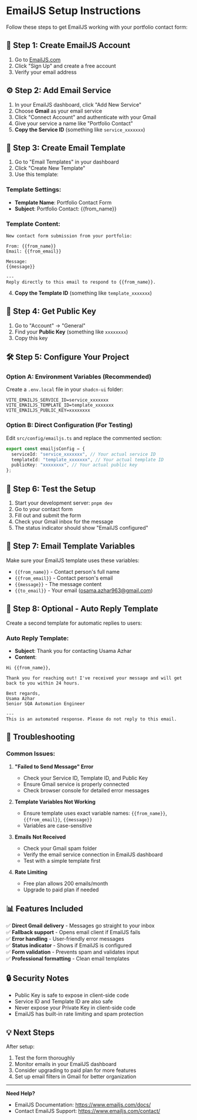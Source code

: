 # EmailJS Setup Instructions

Follow these steps to get EmailJS working with your portfolio contact form:

## 📧 Step 1: Create EmailJS Account

1. Go to [EmailJS.com](https://www.emailjs.com/)
2. Click "Sign Up" and create a free account
3. Verify your email address

## ⚙️ Step 2: Add Email Service

1. In your EmailJS dashboard, click "Add New Service"
2. Choose **Gmail** as your email service
3. Click "Connect Account" and authenticate with your Gmail
4. Give your service a name like "Portfolio Contact"
5. **Copy the Service ID** (something like `service_xxxxxxx`)

## 📝 Step 3: Create Email Template

1. Go to "Email Templates" in your dashboard
2. Click "Create New Template"
3. Use this template:

### Template Settings:

- **Template Name**: Portfolio Contact Form
- **Subject**: Portfolio Contact: {{from_name}}

### Template Content:

```
New contact form submission from your portfolio:

From: {{from_name}}
Email: {{from_email}}

Message:
{{message}}

---
Reply directly to this email to respond to {{from_name}}.
```

4. **Copy the Template ID** (something like `template_xxxxxxx`)

## 🔑 Step 4: Get Public Key

1. Go to "Account" → "General"
2. Find your **Public Key** (something like `xxxxxxxx`)
3. Copy this key

## 🛠️ Step 5: Configure Your Project

### Option A: Environment Variables (Recommended)

Create a `.env.local` file in your `shadcn-ui` folder:

```env
VITE_EMAILJS_SERVICE_ID=service_xxxxxxx
VITE_EMAILJS_TEMPLATE_ID=template_xxxxxxx
VITE_EMAILJS_PUBLIC_KEY=xxxxxxxx
```

### Option B: Direct Configuration (For Testing)

Edit `src/config/emailjs.ts` and replace the commented section:

```typescript
export const emailjsConfig = {
  serviceId: "service_xxxxxxx", // Your actual service ID
  templateId: "template_xxxxxxx", // Your actual template ID
  publicKey: "xxxxxxxx", // Your actual public key
};
```

## 🧪 Step 6: Test the Setup

1. Start your development server: `pnpm dev`
2. Go to your contact form
3. Fill out and submit the form
4. Check your Gmail inbox for the message
5. The status indicator should show "EmailJS configured"

## 📧 Step 7: Email Template Variables

Make sure your EmailJS template uses these variables:

- `{{from_name}}` - Contact person's full name
- `{{from_email}}` - Contact person's email
- `{{message}}` - The message content
- `{{to_email}}` - Your email (osama.azhar963@gmail.com)

## 🎯 Step 8: Optional - Auto Reply Template

Create a second template for automatic replies to users:

### Auto Reply Template:

- **Subject**: Thank you for contacting Usama Azhar
- **Content**:

```
Hi {{from_name}},

Thank you for reaching out! I've received your message and will get back to you within 24 hours.

Best regards,
Usama Azhar
Senior SQA Automation Engineer

---
This is an automated response. Please do not reply to this email.
```

## 🚨 Troubleshooting

### Common Issues:

1. **"Failed to Send Message" Error**

   - Check your Service ID, Template ID, and Public Key
   - Ensure Gmail service is properly connected
   - Check browser console for detailed error messages

2. **Template Variables Not Working**

   - Ensure template uses exact variable names: `{{from_name}}`, `{{from_email}}`, `{{message}}`
   - Variables are case-sensitive

3. **Emails Not Received**

   - Check your Gmail spam folder
   - Verify the email service connection in EmailJS dashboard
   - Test with a simple template first

4. **Rate Limiting**
   - Free plan allows 200 emails/month
   - Upgrade to paid plan if needed

## 📊 Features Included

✅ **Direct Gmail delivery** - Messages go straight to your inbox  
✅ **Fallback support** - Opens email client if EmailJS fails  
✅ **Error handling** - User-friendly error messages  
✅ **Status indicator** - Shows if EmailJS is configured  
✅ **Form validation** - Prevents spam and validates input  
✅ **Professional formatting** - Clean email templates

## 🔒 Security Notes

- Public Key is safe to expose in client-side code
- Service ID and Template ID are also safe
- Never expose your Private Key in client-side code
- EmailJS has built-in rate limiting and spam protection

## 💡 Next Steps

After setup:

1. Test the form thoroughly
2. Monitor emails in your EmailJS dashboard
3. Consider upgrading to paid plan for more features
4. Set up email filters in Gmail for better organization

---

**Need Help?**

- EmailJS Documentation: https://www.emailjs.com/docs/
- Contact EmailJS Support: https://www.emailjs.com/contact/

